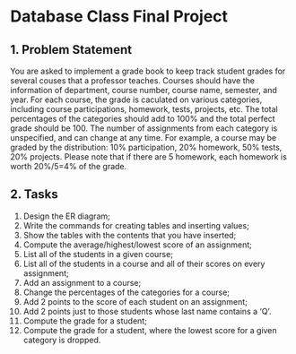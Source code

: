 # Database Class Final Project

## 1. Problem Statement
You are asked to implement a grade book to keep track student grades for
several couses that a professor teaches. Courses should have the information of
department, course number, course name, semester, and year.  For each course,
the grade is caculated on various categories, including course participations,
homework, tests, projects, etc.  The total percentages of the categories should
add to 100% and the total perfect grade should be 100. The number of
assignments from each category is unspecified, and can change at any time.  For
example, a course may be graded by the distribution: 10% participation, 20%
homework, 50% tests, 20% projects. Please note that if there are 5 homework,
each homework is worth 20%/5=4% of the grade.

## 2. Tasks

1. Design the ER diagram;
2. Write the commands for creating tables and inserting values;
3. Show the tables with the contents that you have inserted;
4. Compute the average/highest/lowest score of an assignment;
5. List all of the students in a given course;
6. List all of the students in a course and all of their scores on every assignment;
7. Add an assignment to a course;
8. Change the percentages of the categories for a course;
9. Add 2 points to the score of each student on an assignment;
10. Add 2 points just to those students whose last name contains a ‘Q’.
11. Compute the grade for a student;
12. Compute the grade for a student, where the lowest score for a given category is dropped.



